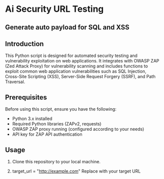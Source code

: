 # Ai Security URL Testing 
 
## Generate auto payload for SQL and XSS 
 
## Introduction
This Python script is designed for automated security testing and vulnerability exploitation on web applications. It integrates with OWASP ZAP (Zed Attack Proxy) for vulnerability scanning and includes functions to exploit common web application vulnerabilities such as SQL Injection, Cross-Site Scripting (XSS), Server-Side Request Forgery (SSRF), and Path Traversal.

## Prerequisites
Before using this script, ensure you have the following:

- Python 3.x installed
- Required Python libraries (ZAPv2, requests)
- OWASP ZAP proxy running (configured according to your needs)
- API key for ZAP API authentication

## Usage
1. Clone this repository to your local machine.

2. target_url = "http://example.com"
   Replace with your target URL
```
